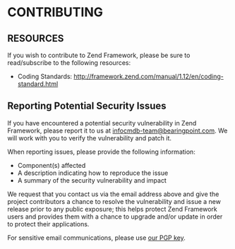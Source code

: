 # CONTRIBUTING

## RESOURCES

If you wish to contribute to Zend Framework, please be sure to
read/subscribe to the following resources:

 -  Coding Standards:
    http://framework.zend.com/manual/1.12/en/coding-standard.html

## Reporting Potential Security Issues

If you have encountered a potential security vulnerability in Zend Framework,
please report it to us at [infocmdb-team@bearingpoint.com](mailto:infocmdb-team@bearingpoint.com).
We will work with you to verify the vulnerability and patch it.

When reporting issues, please provide the following information:

- Component(s) affected
- A description indicating how to reproduce the issue
- A summary of the security vulnerability and impact

We request that you contact us via the email address above and give the project
contributors a chance to resolve the vulnerability and issue a new release prior
to any public exposure; this helps protect Zend Framework users and provides
them with a chance to upgrade and/or update in order to protect their applications.

For sensitive email communications, please use [our PGP key](/public/assets/infocmdb-team.asc).
